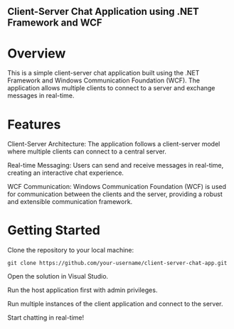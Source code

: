 ##  Client-Server Chat Application using .NET Framework and WCF
#  Overview
This is a simple client-server chat application built using the .NET Framework and Windows Communication Foundation (WCF). The application allows multiple clients to connect to a server and exchange messages in real-time.

#  Features
Client-Server Architecture: The application follows a client-server model where multiple clients can connect to a central server.

Real-time Messaging: Users can send and receive messages in real-time, creating an interactive chat experience.

WCF Communication: Windows Communication Foundation (WCF) is used for communication between the clients and the server, providing a robust and extensible communication framework.

#  Getting Started
Clone the repository to your local machine:
```
git clone https://github.com/your-username/client-server-chat-app.git
```
Open the solution in Visual Studio.

Run the host application first with admin privileges.

Run multiple instances of the client application and connect to the server.

Start chatting in real-time!
